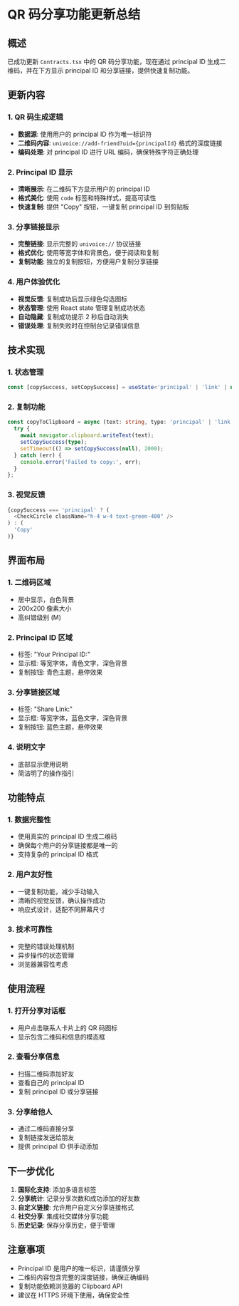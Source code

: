 # QR 码分享功能更新总结

## 概述
已成功更新 `Contracts.tsx` 中的 QR 码分享功能，现在通过 principal ID 生成二维码，并在下方显示 principal ID 和分享链接，提供快速复制功能。

## 更新内容

### 1. QR 码生成逻辑
- **数据源**: 使用用户的 principal ID 作为唯一标识符
- **二维码内容**: `univoice://add-friend?uid={principalId}` 格式的深度链接
- **编码处理**: 对 principal ID 进行 URL 编码，确保特殊字符正确处理

### 2. Principal ID 显示
- **清晰展示**: 在二维码下方显示用户的 principal ID
- **格式美化**: 使用 `code` 标签和特殊样式，提高可读性
- **快速复制**: 提供 "Copy" 按钮，一键复制 principal ID 到剪贴板

### 3. 分享链接显示
- **完整链接**: 显示完整的 `univoice://` 协议链接
- **格式优化**: 使用等宽字体和背景色，便于阅读和复制
- **复制功能**: 独立的复制按钮，方便用户复制分享链接

### 4. 用户体验优化
- **视觉反馈**: 复制成功后显示绿色勾选图标
- **状态管理**: 使用 React state 管理复制成功状态
- **自动隐藏**: 复制成功提示 2 秒后自动消失
- **错误处理**: 复制失败时在控制台记录错误信息

## 技术实现

### 1. 状态管理
```typescript
const [copySuccess, setCopySuccess] = useState<'principal' | 'link' | null>(null);
```

### 2. 复制功能
```typescript
const copyToClipboard = async (text: string, type: 'principal' | 'link') => {
  try {
    await navigator.clipboard.writeText(text);
    setCopySuccess(type);
    setTimeout(() => setCopySuccess(null), 2000);
  } catch (err) {
    console.error('Failed to copy:', err);
  }
};
```

### 3. 视觉反馈
```typescript
{copySuccess === 'principal' ? (
  <CheckCircle className="h-4 w-4 text-green-400" />
) : (
  'Copy'
)}
```

## 界面布局

### 1. 二维码区域
- 居中显示，白色背景
- 200x200 像素大小
- 高纠错级别 (M)

### 2. Principal ID 区域
- 标签: "Your Principal ID:"
- 显示框: 等宽字体，青色文字，深色背景
- 复制按钮: 青色主题，悬停效果

### 3. 分享链接区域
- 标签: "Share Link:"
- 显示框: 等宽字体，蓝色文字，深色背景
- 复制按钮: 蓝色主题，悬停效果

### 4. 说明文字
- 底部显示使用说明
- 简洁明了的操作指引

## 功能特点

### 1. 数据完整性
- 使用真实的 principal ID 生成二维码
- 确保每个用户的分享链接都是唯一的
- 支持复杂的 principal ID 格式

### 2. 用户友好性
- 一键复制功能，减少手动输入
- 清晰的视觉反馈，确认操作成功
- 响应式设计，适配不同屏幕尺寸

### 3. 技术可靠性
- 完整的错误处理机制
- 异步操作的状态管理
- 浏览器兼容性考虑

## 使用流程

### 1. 打开分享对话框
- 用户点击联系人卡片上的 QR 码图标
- 显示包含二维码和信息的模态框

### 2. 查看分享信息
- 扫描二维码添加好友
- 查看自己的 principal ID
- 复制 principal ID 或分享链接

### 3. 分享给他人
- 通过二维码直接分享
- 复制链接发送给朋友
- 提供 principal ID 供手动添加

## 下一步优化

1. **国际化支持**: 添加多语言标签
2. **分享统计**: 记录分享次数和成功添加的好友数
3. **自定义链接**: 允许用户自定义分享链接格式
4. **社交分享**: 集成社交媒体分享功能
5. **历史记录**: 保存分享历史，便于管理

## 注意事项

- Principal ID 是用户的唯一标识，请谨慎分享
- 二维码内容包含完整的深度链接，确保正确编码
- 复制功能依赖浏览器的 Clipboard API
- 建议在 HTTPS 环境下使用，确保安全性
